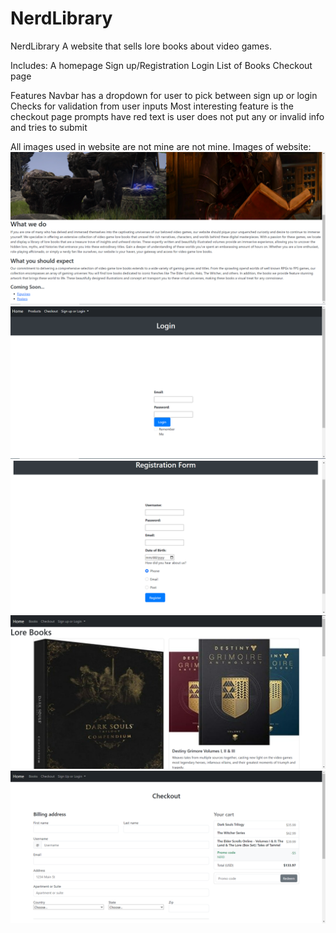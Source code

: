 # NerdLibrary
NerdLibrary
A website that sells lore books about video games.

Includes:
A homepage
Sign up/Registration
Login
List of Books
Checkout page


Features
Navbar has a dropdown for user to pick between sign up or login
Checks for validation from user inputs
Most interesting feature is the checkout page prompts have red text is user does not put any or invalid info and tries to submit

All images used in website are not mine are not mine.
Images of website:
![Alt text](Homepage.PNG)
![Alt text](Login_Page.PNG)
![Alt text](Sign_Up_Page.PNG)
![Alt text](Product_Page.PNG)
![Alt text](Checkout_Page.PNG)